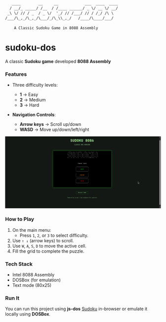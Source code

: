 ```

   ____        __     __            ___  ____  ____
  / __/_ _____/ /__  / /____ ______/ _ \/ __ \/ __/
 _\ \/ // / _  / _ \/  '_/ // /___/ // / /_/ /\ \
/___/\_,_/\_,_/\___/_/\_\\_,_/   /____/\____/___/

    A Classic Sudoku Game in 8088 Assembly
```

# sudoku-dos

A classic **Sudoku game** developed **8088 Assembly**

### Features

* Three difficulty levels:

  * **1** → Easy
  * **2** → Medium
  * **3** → Hard

* **Navigation Controls**:

  * **Arrow keys** → Scroll up/down
  * **WASD** → Move up/down/left/right

![Art](public/ss.png)


### How to Play

1. On the main menu:
    * Press `1`, `2`, or `3` to select difficulty.
2. Use `↑ ↓` (arrow keys) to scroll.
3. Use `W`, `A`, `S`, `D` to move the active cell.
4. Fill the grid to complete the puzzle.

### Tech Stack

* Intel 8088 Assembly
* DOSBox (for emulation)
* Text mode (80x25)


### Run It

You can run this project using **js-dos** [Sudoku](https://sudoku-x8088.netlify.app/) in-browser or emulate it locally using **DOSBox**.
